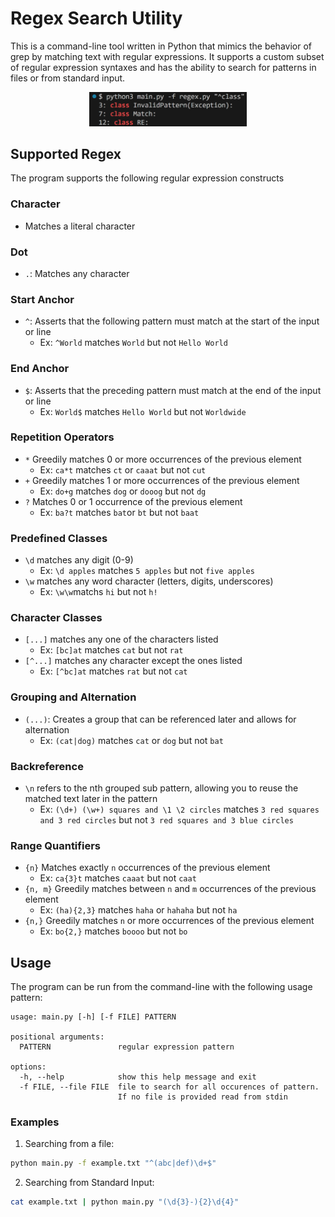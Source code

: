 # Regex Search Utility

This is a command-line tool written in Python that mimics the behavior of grep by matching text with regular expressions. It supports a custom subset of regular expression syntaxes and has the ability to search for patterns in files or from standard input.

<div align="center">  
    <img src="images/example.png" width="50%"/>
</div>

## Supported Regex

The program supports the following regular expression constructs

### Character

- Matches a literal character 

### Dot

- `.`: Matches any character

### Start Anchor

- `^`: Asserts that the following pattern must match at the start of the input or line
    - Ex: `^World` matches `World` but not `Hello World`

### End Anchor

- `$`: Asserts that the preceding pattern must match at the end of the input or line
    - Ex: `World$` matches `Hello World` but not `Worldwide`

### Repetition Operators

- `*` Greedily matches 0 or more occurrences of the previous element
    - Ex: `ca*t` matches `ct` or `caaat` but not `cut`
- `+` Greedily matches 1 or more occurrences of the previous element
    - Ex: `do+g` matches `dog` or `dooog` but not `dg`
- `?` Matches 0 or 1 occurrence of the previous element
    - Ex: `ba?t` matches `bat`or `bt` but not `baat`

### Predefined Classes

- `\d` matches any digit (0-9)
    - Ex: `\d apples` matches `5 apples` but not `five apples`
- `\w` matches any word character (letters, digits, underscores)
    - Ex: `\w\w`matchs `hi` but not `h!`

### Character Classes

- `[...]` matches any one of the characters listed
    - Ex: `[bc]at` matches `cat` but not `rat`
- `[^...]` matches any character except the ones listed
    - Ex: `[^bc]at` matches `rat` but not `cat`

### Grouping and Alternation

- `(...)`: Creates a group that can be referenced later and allows for alternation
    - Ex: `(cat|dog)` matches `cat` or `dog` but not `bat`

### Backreference

- `\n` refers to the nth grouped sub pattern, allowing you to reuse the matched text later in the pattern
    - Ex: `(\d+) (\w+) squares and \1 \2 circles` matches `3 red squares and 3 red circles` but not `3 red squares and 3 blue circles`

### Range Quantifiers

- `{n}` Matches exactly `n` occurrences of the previous element 
    - Ex: `ca{3}t` matches `caaat` but not `caat`
- `{n, m}` Greedily matches between `n` and `m` occurrences of the previous element 
    - Ex: `(ha){2,3}` matches `haha` or `hahaha` but not `ha`
- `{n,}` Greedily matches `n` or more occurrences of the previous element 
    - Ex: `bo{2,}` matches `boooo` but not `bo`

## Usage

The program can be run from the command-line with the following usage pattern:

```
usage: main.py [-h] [-f FILE] PATTERN

positional arguments:
  PATTERN               regular expression pattern

options:
  -h, --help            show this help message and exit
  -f FILE, --file FILE  file to search for all occurences of pattern. 
                        If no file is provided read from stdin
```
  
### Examples

1. Searching from a file:

```bash
python main.py -f example.txt "^(abc|def)\d+$"
```

2. Searching from Standard Input:

```bash
cat example.txt | python main.py "(\d{3}-){2}\d{4}"
```